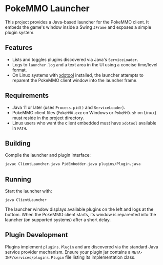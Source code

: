 # PokeMMO Launcher

This project provides a Java-based launcher for the PokeMMO client. It embeds the game's window inside a Swing `JFrame` and exposes a simple plugin system.

## Features
- Lists and toggles plugins discovered via Java's `ServiceLoader`.
- Logs to `launcher.log` and a text area in the UI using a concise time/level format.
- On Linux systems with [xdotool](https://www.semicomplete.com/projects/xdotool/) installed, the launcher attempts to reparent the PokeMMO client window into the launcher frame.

## Requirements
- Java 11 or later (uses `Process.pid()` and `ServiceLoader`).
- PokeMMO client files (`PokeMMO.exe` on Windows or `PokeMMO.sh` on Linux) must reside in the project directory.
- Linux users who want the client embedded must have `xdotool` available in `PATH`.

## Building
Compile the launcher and plugin interface:

```bash
javac ClientLauncher.java PidEmbedder.java plugins/Plugin.java
```

## Running
Start the launcher with:

```bash
java ClientLauncher
```

The launcher window displays available plugins on the left and logs at the bottom. When the PokeMMO client starts, its window is reparented into the launcher (on supported systems) after a short delay.

## Plugin Development
Plugins implement `plugins.Plugin` and are discovered via the standard Java service provider mechanism. Ensure your plugin jar contains a `META-INF/services/plugins.Plugin` file listing its implementation class.

